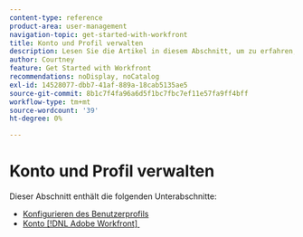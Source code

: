 ```yaml
---
content-type: reference
product-area: user-management
navigation-topic: get-started-with-workfront
title: Konto und Profil verwalten
description: Lesen Sie die Artikel in diesem Abschnitt, um zu erfahren, wie Sie Ihr - [!DNL Workfront]  und -Benutzerprofil verwalten.
author: Courtney
feature: Get Started with Workfront
recommendations: noDisplay, noCatalog
exl-id: 14528077-dbb7-41af-889a-18cab5135ae5
source-git-commit: 8b1c7f4fa96a6d5f1bc7fbc7ef11e57fa9ff4bff
workflow-type: tm+mt
source-wordcount: '39'
ht-degree: 0%

---
```


# Konto und Profil verwalten

Dieser Abschnitt enthält die folgenden Unterabschnitte:

* [Konfigurieren des Benutzerprofils](../../workfront-basics/manage-your-account-and-profile/configuring-your-user-profile/configure-user-profile.md)
* [Konto  [!DNL Adobe Workfront] &#x200B;](../../workfront-basics/manage-your-account-and-profile/managing-your-workfront-account/manage-workfront-account.md)
